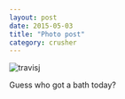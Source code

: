```yaml
---
layout: post
date: 2015-05-03
title: "Photo post"
category: crusher
---
```

![travisj](/images/9a02514b3758959f50151107cdc8d4bfdc351e6eed3a81b7315065be5b33bfec.jpg)

Guess who got a bath today?

